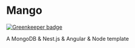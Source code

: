 # Mango

[![Greenkeeper badge](https://badges.greenkeeper.io/MrARC/Mango.svg?token=eceef362b43a875a3f533a7008af3a3e0a73c283ef1b33198430f1e306e40279&ts=1530926630965)](https://greenkeeper.io/)

A MongoDB &amp; Nest.js &amp; Angular &amp; Node template 
